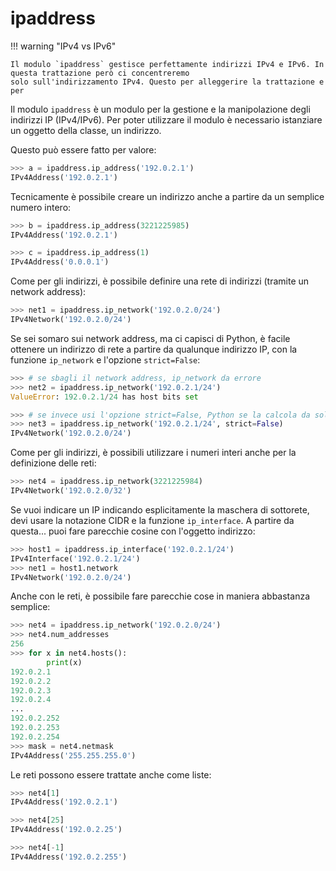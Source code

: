 # ipaddress

!!! warning "IPv4 vs IPv6"

    Il modulo `ipaddress` gestisce perfettamente indirizzi IPv4 e IPv6. In questa trattazione però ci concentreremo
    solo sull'indirizzamento IPv4. Questo per alleggerire la trattazione e per 
Il modulo `ipaddress` è un modulo per la gestione e la manipolazione degli indirizzi IP (IPv4/IPv6). Per poter utilizzare il modulo è necessario istanziare un oggetto della classe, un indirizzo.

Questo può essere fatto per valore:

``` python
>>> a = ipaddress.ip_address('192.0.2.1')
IPv4Address('192.0.2.1')
```

Tecnicamente è possibile creare un indirizzo anche a partire da un semplice numero intero:

``` python
>>> b = ipaddress.ip_address(3221225985)
IPv4Address('192.0.2.1')

>>> c = ipaddress.ip_address(1)
IPv4Address('0.0.0.1')
```

Come per gli indirizzi, è possibile definire una rete di indirizzi (tramite un network address):

``` python
>>> net1 = ipaddress.ip_network('192.0.2.0/24')
IPv4Network('192.0.2.0/24')
```

Se sei somaro sui network address, ma ci capisci di Python, è facile ottenere un indirizzo di rete a partire da qualunque indirizzo IP, con la funzione `ip_network` e l'opzione `strict=False`:


``` python
>>> # se sbagli il network address, ip_network da errore
>>> net2 = ipaddress.ip_network('192.0.2.1/24')
ValueError: 192.0.2.1/24 has host bits set

>>> # se invece usi l'opzione strict=False, Python se la calcola da solo a partire da qualunque indirizzo IP
>>> net3 = ipaddress.ip_network('192.0.2.1/24', strict=False)
IPv4Network('192.0.2.0/24')
```

Come per gli indirizzi, è possibili utilizzare i numeri interi anche per la definizione delle reti:

``` python
>>> net4 = ipaddress.ip_network(3221225984)
IPv4Network('192.0.2.0/32')
```

Se vuoi indicare un IP indicando esplicitamente la maschera di sottorete, devi usare la notazione CIDR e la funzione `ip_interface`.
A partire da questa... puoi fare parecchie cosine con l'oggetto indirizzo:


``` python
>>> host1 = ipaddress.ip_interface('192.0.2.1/24')
IPv4Interface('192.0.2.1/24')
>>> net1 = host1.network
IPv4Network('192.0.2.0/24')
```

Anche con le reti, è possibile fare parecchie cose in maniera abbastanza semplice:

``` python
>>> net4 = ipaddress.ip_network('192.0.2.0/24')
>>> net4.num_addresses
256
>>> for x in net4.hosts():
        print(x)  
192.0.2.1
192.0.2.2
192.0.2.3
192.0.2.4
...
192.0.2.252
192.0.2.253
192.0.2.254
>>> mask = net4.netmask
IPv4Address('255.255.255.0')
```

Le reti possono essere trattate anche come liste:

``` python
>>> net4[1]
IPv4Address('192.0.2.1')

>>> net4[25]
IPv4Address('192.0.2.25')

>>> net4[-1]
IPv4Address('192.0.2.255')
```


<br>
<br>


